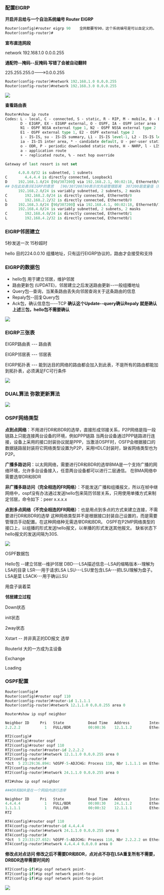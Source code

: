 ### 配置EIGRP

**开启并且给与一个自治系统编号 Router EIGRP**

```tcl
Router(config)#router eigrp 90    全网都要写90，这个系统编号是可以自定义的。
Router(config-router)#
```

**宣布直连网段**

network 192.168.1.0  0.0.0.255 

**通配符--掩码--反掩码   写错了会被自动翻转**

225.255.255.0--->0.0.0.255

```tcl
Router(config-router)#network 192.168.1.0 0.0.0.255 
Router(config-router)#network 192.168.3.0 0.0.0.255
```

![](https://raw.githubusercontent.com/zhoujiuzhou9/PicGo/main/pic/2344.png)

**查看路由表**

```tcl
Router#show ip route 
Codes: L - local, C - connected, S - static, R - RIP, M - mobile, B - BGP
       D - EIGRP, EX - EIGRP external, O - OSPF, IA - OSPF inter area 
       N1 - OSPF NSSA external type 1, N2 - OSPF NSSA external type 2
       E1 - OSPF external type 1, E2 - OSPF external type 2
       i - IS-IS, su - IS-IS summary, L1 - IS-IS level-1, L2 - IS-IS level-2
       ia - IS-IS inter area, * - candidate default, U - per-user static route
       o - ODR, P - periodic downloaded static route, H - NHRP, l - LISP
       a - application route
       + - replicated route, % - next hop override

Gateway of last resort is not set

      4.0.0.0/32 is subnetted, 1 subnets
C        4.4.4.4 is directly connected, Loopback1
D     192.168.1.0/24 [90/307200] via 192.168.2.1, 00:02:18, Ethernet0/0   
## D在此处表示EIGRP的意思   [90/307200]90表示优先级管理距离  307200是度量值（用于相同协议之间比较的东西）
      192.168.2.0/24 is variably subnetted, 2 subnets, 2 masks
C        192.168.2.0/24 is directly connected, Ethernet0/0
L        192.168.2.2/32 is directly connected, Ethernet0/0
D     192.168.3.0/24 [90/307200] via 192.168.4.1, 00:02:18, Ethernet0/1
      192.168.4.0/24 is variably subnetted, 2 subnets, 2 masks
C        192.168.4.0/24 is directly connected, Ethernet0/1
L        192.168.4.2/32 is directly connected, Ethernet0/1
```

### EIGRP邻居建立

5秒发送一次  15秒超时

hello 目的224.0.0.10 组播地址，只有运行EIGRP协议的，路由才会接受和支持

### EIGRP的数据包

+ hello包 用于建立邻居，维护邻居
+ 路由更新包 (UPDATE)，邻居建立之后发送路由更新--一般组播地址
+ Query包--查询，当某条路由丢失向邻居查询关于这条路由的信息
+ Repaly包--回复Query包
+ Ack包，确认信息包----TCP  **确认这个Update--query确认Repaly  就是确认上述三包，hello包不需要确认**

![](https://raw.githubusercontent.com/zhoujiuzhou9/PicGo/main/pic/456233848.png)



### EIGRP三张表

EIGRP路由表 --- 路由表

EIGRP邻居表 --- 邻居表

EIGRP拓扑表 --- 能到达目的网络的路由都会加入到此表，不是所有的路由都能加到拓扑表，必须满足FC可行条件

![](https://raw.githubusercontent.com/zhoujiuzhou9/PicGo/main/pic/ss456233848.png)

### DUAL算法 弥散更新算法

![](https://raw.githubusercontent.com/zhoujiuzhou9/PicGo/main/pic/m4326598.png)



### OSPF网络类型

**点到点网络**：不用进行DR和BDR的选举，直接形成邻接关系，P2P网络是指一段链路上只能连接两台设备的环境，例如PPP链路
当两台设备通过PPP链路进行连接，设备上采用的接口封装协议就是PPP，当激活OSPF时，OSFP会根据接口的数据链路层封装将它网络类型设置为P2P，采用HDLC封装时，缺省网络类型也为P2P。

**广播多路访问**：以太网网络，需要进行DR和BDR的选举BMA是一个支持广播的网络环境，允许多台设备接入，任意两台设备都可以进行二层通信。
在BMA网络中需要选举DR和BDR

**非广播多路访问（完全相连的FR网络）**：不能发送广播和组播报文，所以在帧中继网络中，ospf没有办法通过发送hello包来简历邻居关系，只用使用单播方式来制定邻居，命令如下：peer x.x.x.x

**点到多点网络（不完全相连的FR网络）**：也是用点到多点的方式来建立连接，不需要进行DR和BDR的选举
这种网络类型并不是根据接口封装自己设置的，而是需要管理员手动配置。在这种网络种无需选举DR和BDR。
OSPF在P2MP网络类型的接口上，以组播的形式发送hello报文，以单播的形式发送其他报文。
缺省状态下hello报文的发送间隔为30S.

![](https://raw.githubusercontent.com/zhoujiuzhou9/PicGo/main/pic/36598.png)



OSPF数据包

Hello包  --建立邻居--维护邻居
DBD---LSA描述信息--LSA的缩略版本--理解为LSA的目录
LSR---用于请求LSA
LSU---LSU里包含LSA---把LSU理解为盘子。LSA是菜
LSACK---用于确认LSU

用盘子装着菜



**邻居建立过程**

Down状态

init状态

2way状态

Xstart  -- 并非真正的DD报文 选举

RouterId 大的一方成为主设备

Exchange

Loading

### OSPF配置

```tcl
Router(config)#
Router(config)#router ospf 110
Router(config-router)#router-id 1.1.1.1
Router(config-router)#network 12.1.1.0 0.0.0.255 area 0

Router#show ip ospf neighbor 

Neighbor ID     Pri   State           Dead Time   Address         Interface
2.2.2.2           1   FULL/BDR        00:00:36    12.1.1.2        Ethernet0/0
```

```tcl
RT2(config)#
RT2(config)#router ospf
RT2(config)#router ospf 110
RT2(config-router)#router-id 2.2.2.2
RT2(config-router)#network 12.1.1.0 0.0.0.255 area 0
RT2(config-router)#
*Oct  5 23:29:36.894: %OSPF-5-ADJCHG: Process 110, Nbr 1.1.1.1 on Ethernet0/0 from LOADING to FULL, Loading Done
RT2(config-router)#
RT2(config-router)#network 24.1.1.0 0.0.0.255 area 0

RT2#show ip ospf neighbor 

###DR和BDR是在一个网段内进行选举

Neighbor ID     Pri   State           Dead Time   Address         Interface
4.4.4.4           1   FULL/BDR        00:00:30    24.1.1.2        Ethernet0/1
1.1.1.1           1   FULL/DR         00:00:32    12.1.1.1        Ethernet0/0
RT2
```

```tcl
RT4(config)#router ospf 110
RT4(config-router)#router-id 4.4.4.4
RT4(config-router)#network 24.1.1.0 0.0.0.255 area 0
RT4(config-router)#
*Oct  5 23:33:27.652: %OSPF-5-ADJCHG: Process 110, Nbr 2.2.2.2 on Ethernet0/0 from LOADING to FULL, Loading Done
RT4(config-router)#network 4.4.4.4 0.0.0.0 area 0
```

**修改点对点访问  修改之后不需要DR和BDR，点对点不存在LSA重复所有不需要，DRBDR选举需要时间的**

```tcl
RT2(config-if)#ip ospf network point-
RT2(config-if)#ip ospf network point-to-p
RT2(config-if)#ip ospf network point-to-point 
```



![](https://raw.githubusercontent.com/zhoujiuzhou9/PicGo/main/pic/36265984512.png)



























